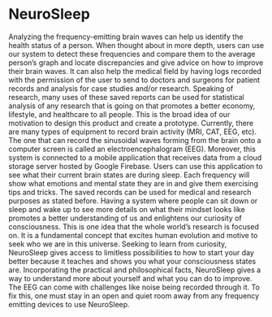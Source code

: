 # NeuroSleep
Analyzing the frequency-emitting brain waves can help us identify the health status of a person. When thought about in more depth, users can use our system to detect these frequencies and compare them to the average person’s graph and locate discrepancies and give advice on how to improve their brain waves. It can also help the medical field by having logs recorded with the permission of the user to send to doctors and surgeons for patient records and analysis for case studies and/or research. Speaking of research, many uses of these saved reports can be used for statistical analysis of any research that is going on that promotes a better economy, lifestyle, and healthcare to all people. This is the broad idea of our motivation to design this product and create a prototype. 
Currently, there are many types of equipment to record brain activity (MRI, CAT, EEG, etc). The one that can record the sinusoidal waves forming from the brain onto a computer screen is called an electroencephalogram (EEG). Moreover, this system is connected to a mobile application that receives data from a cloud storage server hosted by Google Firebase. Users can use this application to see what their current brain states are during sleep. Each frequency will show what emotions and mental state they are in and give them exercising tips and tricks. The saved records can be used for medical and research purposes as stated before. 
Having a system where people can sit down or sleep and wake up to see more details on what their mindset looks like promotes a better understanding of us and enlightens our curiosity of consciousness. This is one idea that the whole world’s research is focused on. It is a fundamental concept that excites human evolution and motive to seek who we are in this universe. Seeking to learn from curiosity, NeuroSleep gives access to limitless possibilities to how to start your day better because it teaches and shows you what your consciousness states are. Incorporating the practical and philosophical facts, NeuroSleep gives a way to understand more about yourself and what you can do to improve. The EEG can come with challenges like noise being recorded through it. To fix this, one must stay in an open and quiet room away from any frequency emitting devices to use NeuroSleep. 
